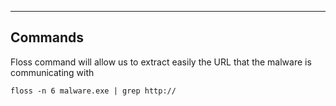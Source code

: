 --- ---

<h2>Commands</h2>

Floss command will allow us to extract easily the URL that the malware is communicating with

```
floss -n 6 malware.exe | grep http://
```